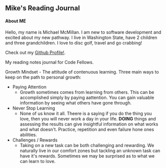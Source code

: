 ## Mike's Reading Journal

#### About ME
Hello, my name is Michael McMillan. I am new to software development and excited about my new pathway. I live in Washington State, have 2 children and three grandchildren. I love to disc golf, travel and go crabbing!

Check out my [Github Profile!](https://github.com/mikemc26m). 

My reading notes journal for Code Fellows.

Growth Mindset - The attitude of contenuous learning. Three main ways to keep on the path to personal growth:
* Paying Attention
  * Growth sometimes comes from learning from others. This can be accomplished simply by paying aattention. You can gain valuable information by seeing what others have gone through. 
* Never Stop Learning
  * None of us know it all. Theere is a saying if you do the thing you love, then you will never work a day in your life. **DOING** things and assessing the results can give insightful information on what works and what doesn't. Practice, repetition and even failure hone ones abilities. 
* Challenges / Rewards
  * Taking on a new task can be both challenging and rewarding. We naturally live in our comfort zones but tackling an unknown task can have it's rewards. Sometimes we may be surprised as to what we can learn to love. 
